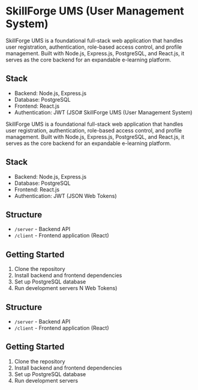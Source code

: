 # SkillForge UMS (User Management System)

SkillForge UMS is a foundational full-stack web application that handles user registration, authentication, role-based access control, and profile management. Built with Node.js, Express.js, PostgreSQL, and React.js, it serves as the core backend for an expandable e-learning platform.

## Stack

- Backend: Node.js, Express.js
- Database: PostgreSQL
- Frontend: React.js
- Authentication: JWT (JSO# SkillForge UMS (User Management System)

SkillForge UMS is a foundational full-stack web application that handles user registration, authentication, role-based access control, and profile management. Built with Node.js, Express.js, PostgreSQL, and React.js, it serves as the core backend for an expandable e-learning platform.

## Stack

- Backend: Node.js, Express.js
- Database: PostgreSQL
- Frontend: React.js
- Authentication: JWT (JSON Web Tokens)

## Structure

- `/server` - Backend API
- `/client` - Frontend application (React)

## Getting Started

1. Clone the repository
2. Install backend and frontend dependencies
3. Set up PostgreSQL database
4. Run development servers
N Web Tokens)

## Structure

- `/server` - Backend API
- `/client` - Frontend application (React)

## Getting Started

1. Clone the repository
2. Install backend and frontend dependencies
3. Set up PostgreSQL database
4. Run development servers
